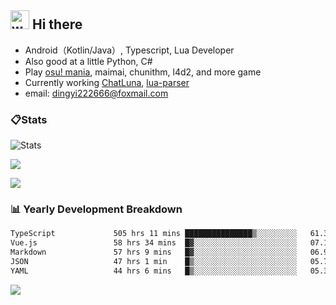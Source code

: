 ## <img alt="wave" src="https://raw.githubusercontent.com/MartinHeinz/MartinHeinz/master/wave.gif" width="30px"> Hi there

- Android（Kotlin/Java）, Typescript, Lua Developer
- Also good at a little Python, C#
- Play [osu! mania](https://osu.ppy.sh/users/29808669), maimai, chunithm, l4d2, and more game
- Currently working [ChatLuna](https://github.com/ChatLunaLab), [lua-parser](https://github.com/dingyi222666/lua-parser)
- email: [dingyi222666@foxmail.com](mailto:dingyi222666@foxmail.com)

### 📋Stats

![Stats](https://github-readme-stats.vercel.app/api?username=dingyi222666&show_icons=true&icon_color=47A69E&title_color=47A69E&count_private=true)    

![](https://api.githubtrends.io/user/svg/dingyi222666/langs?time_range=one_year&include_private=True&loc_metric=changed&theme=classic)

![](http://github-profile-summary-cards.vercel.app/api/cards/productive-time?username=dingyi222666&theme=nord_dark&utcOffset=8)

### 📊 Yearly Development Breakdown

<!--START_SECTION:waka-->

```txt
TypeScript             505 hrs 11 mins ███████████████▒░░░░░░░░░   61.33 %
Vue.js                 58 hrs 34 mins  █▓░░░░░░░░░░░░░░░░░░░░░░░   07.11 %
Markdown               57 hrs 9 mins   █▓░░░░░░░░░░░░░░░░░░░░░░░   06.94 %
JSON                   47 hrs 1 min    █▒░░░░░░░░░░░░░░░░░░░░░░░   05.71 %
YAML                   44 hrs 6 mins   █▒░░░░░░░░░░░░░░░░░░░░░░░   05.35 %
```

<!--END_SECTION:waka-->

![](https://komarev.com/ghpvc/?username=dingyi222666)

